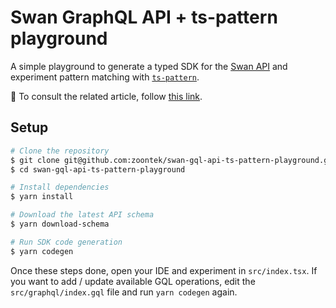 # Swan GraphQL API + ts-pattern playground

A simple playground to generate a typed SDK for the [Swan API](https://www.swan.io) and experiment pattern matching with [`ts-pattern`](https://github.com/gvergnaud/ts-pattern).

📖 To consult the related article, follow [this link](https://www.swan.io/blog-posts/unraveling-the-magic-of-pattern-matching).

## Setup

```sh
# Clone the repository
$ git clone git@github.com:zoontek/swan-gql-api-ts-pattern-playground.git
$ cd swan-gql-api-ts-pattern-playground

# Install dependencies
$ yarn install

# Download the latest API schema
$ yarn download-schema

# Run SDK code generation
$ yarn codegen
```

Once these steps done, open your IDE and experiment in `src/index.tsx`. If you want to add / update available GQL operations, edit the `src/graphql/index.gql` file and run `yarn codegen` again.
